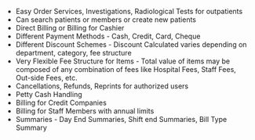* Easy Order Services, Investigations, Radiological Tests for outpatients
* Can search patients or members or create new patients
* Direct Billing or Billing for Cashier
* Different Payment Methods - Cash, Credit, Card, Cheque
* Different Discount Schemes - Discount Calculated varies depending on department, category, fee structure
* Very Flexible Fee Structure for Items - Total value of items may be composed of any combination of fees like Hospital Fees, Staff Fees, Out-side Fees, etc.
* Cancellations, Refunds, Reprints for authorized users
* Petty Cash Handling
* Billing for Credit Companies
* Billing for Staff Members with annual limits
* Summaries - Day End Summaries, Shift end Summaries, Bill Type Summary